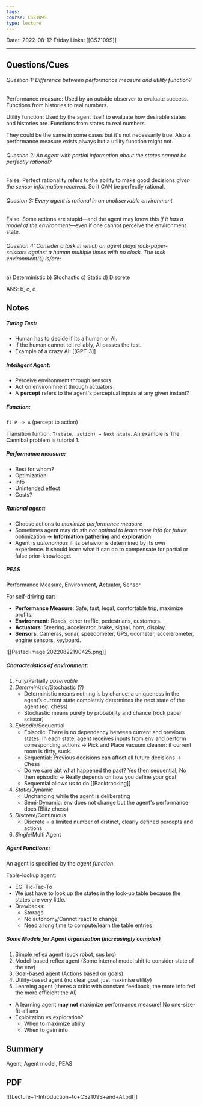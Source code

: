```yaml
---
tags: 
course: CS2109S
type: lecture
---
```

Date:: 2022-08-12 Friday
Links: [[CS2109S]]
- - -
## Questions/Cues
###### Question 1: Difference between performance measure and utility function?

Performance measure: Used by an outside observer to evaluate success. Functions from histories to real numbers.

Utility function: Used by the agent itself to evaluate how desirable states and histories are. Functions from states to real numbers.

They could be the same in some cases but it's not necessarily true. Also a performance measure exists always but a utility function might not.

###### Question 2: An agent with partial information about the states cannot be perfectly rational?

False. Perfect rationality refers to the ability to make good decisions *given the sensor information received.* So it CAN be perfectly rational.

###### Queston 3: Every agent is rational in an unobservable environment. 

False. Some actions are stupid—and the agent may know this *if it has a model of the environment*—even if one cannot perceive the environment state.

###### Question 4: Consider a task in which an agent plays rock-paper-scissors against a human multiple times with no clock. The task environment(s) is/are: 
a) Deterministic
b) Stochastic
c) Static
d) Discrete

ANS: b, c, d
## Notes

##### Turing Test: 
- Human has to decide if its a human or AI.
- If the human cannot tell reliably, AI passes the test.
- Example of a crazy AI: [[GPT-3]]

##### Intelligent Agent:
- Perceive environment through sensors
- Act on environmnent through actuators
- A **percept** refers to the agent's perceptual inputs at any given instant?

##### Function: 
`f: P -> A` (percept to action)

Transition funtion: `T(state, action) → Next state`. An example is  The Cannibal problem is tutorial 1.

##### Performance measure:
- Best for whom?
- Optimization
- Info
- Unintended effect
- Costs?
  
##### Rational agent: 
- Choose actions to *maximize performance measure*
- Sometimes agent may do sth *not optimal to learn more info for future* optimization → **Information gathering** and **exploration**
- Agent is *autonomous* if its behavior is determined by its own experience. It should learn what it can do to compensate for partial or false prior-knowledge.

##### PEAS 

**P**erformance Measure, **E**nvironment, **A**ctuator, **S**ensor

For self-driving car:
- **Performance Measure**: Safe, fast, legal, comfortable trip, maximize profits.
 - **Environment**: Roads, other traffic, pedestrians, customers.
 - **Actuators**: Steering, accelerator, brake, signal, horn, display.
 - **Sensors**: Cameras, sonar, speedometer, GPS, odometer, accelerometer, engine sensors, keyboard.

![[Pasted image 20220822190425.png]]

##### Characteristics of environment:
1. Fully/Partially *observable*
2. *Deterministic*/Stochastic (?)
	- Deterministic means nothing is by chance: a uniqueness in the agent’s current state completely determines the next state of the agent (eg: chess)
	- Stochastic means purely by probability and chance (rock paper scissor)
3. *Episodic*/Sequential 
	- Episodic: There is no dependency between current and previous states. In each state, agent receives inputs from env and perform corresponding actions → Pick and Place vacuum cleaner: if current room is dirty, suck.
	- Sequential:  Previous decisions can affect all future decisions → Chess
	- Do we care abt what happened the past? Yes then sequential, No then episodic → Really depends on how you define your goal
	- Sequential allows us to do [[Backtracking]]
4. *Static*/Dynamic
	- Unchanging while the agent is deliberating
	- Semi-Dynamic: env does not change but the agent's performance does (Blitz chess)
5. *Discrete*/Continuous
	- Discrete = a limited number of distinct, clearly defined percepts and actions
6. *Single*/Multi Agent

##### Agent Functions:

An agent is specified by the *agent function*. 

Table-lookup agent: 
- EG: Tic-Tac-To
- We just have to look up the states in the look-up table because the states are very little.
- Drawbacks:
	- Storage
	- No autonomy/Cannot react to change
	- Need a long time to compute/learn the table entries

##### Some Models for Agent organization (*increasingly complex*)

1. Simple reflex agent (suck robot, sus bro)
2. Model-based reflex agent (Some internal model shit to consider state of the env)
3. Goal-based agent (Actions based on goals)
4. Utility-based agent (no clear goal, just maximise utility)
5. Learning agent (theres a critic with constant feedback, the more info fed the more efficient the AI)

- A learning agent **may not** maximize performance measure! No one-size-fit-all ans
- Exploitation vs exploration?
	- When to maximize utility
	- When to gain info

## Summary
Agent, Agent model, PEAS

## PDF
![[Lecture+1-Introduction+to+CS2109S+and+AI.pdf]]